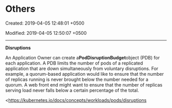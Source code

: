 # Others

Created: 2019-04-05 12:48:01 +0500

Modified: 2019-04-05 12:50:07 +0500

---

**Disruptions**

An Application Owner can create a**PodDisruptionBudget**object (PDB) for each application. A PDB limits the number of pods of a replicated application that are down simultaneously from voluntary disruptions. For example, a quorum-based application would like to ensure that the number of replicas running is never brought below the number needed for a quorum. A web front end might want to ensure that the number of replicas serving load never falls below a certain percentage of the total.



<https://kubernetes.io/docs/concepts/workloads/pods/disruptions
